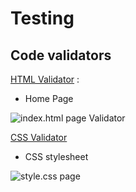 # Testing

## Code validators

[HTML Validator](https://validator.w3.org/) : 

- Home Page

![index.html page Validator](readme-files/html-validator-chow.jpg)

[CSS Validator](https://jigsaw.w3.org/css-validator/)

- CSS stylesheet

![style.css page ](readme-files/css-validator-chow.jpg)